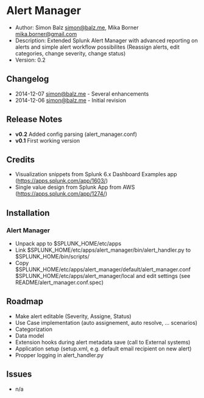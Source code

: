 # Alert Manager
- Author:		Simon Balz <simon@balz.me>, Mika Borner <mika.borner@gmail.com>
- Description:	Extended Splunk Alert Manager with advanced reporting on alerts and simple alert workflow possibilites (Reassign alerts, edit categories, change severity, change status)
- Version: 		0.2

## Changelog
- 2014-12-07 simon@balz.me - Several enhancements
- 2014-12-06 simon@balz.me - Initial revision  

## Release Notes
- **v0.2** Added config parsing (alert_manager.conf)
- **v0.1** First working version

## Credits
- Visualization snippets from Splunk 6.x Dashboard Examples app (https://apps.splunk.com/app/1603/)
- Single value design from Splunk App from AWS (https://apps.splunk.com/app/1274/)

## Installation
### Alert Manager
- Unpack app to $SPLUNK_HOME/etc/apps
- Link $SPLUNK_HOME/etc/apps/alert_manager/bin/alert_handler.py to $SPLUNK_HOME/bin/scripts/
- Copy $SPLUNK_HOME/etc/apps/alert_manager/default/alert_manager.conf $SPLUNK_HOME/etc/apps/alert_manager/local and edit settings (see README/alert_manager.conf.spec)

## Roadmap
- Make alert editable (Severity, Assigne, Status)
- Use Case implementation (auto assignement, auto resolve, ... scenarios)
- Categorization
- Data model
- Extension hooks during alert metadata save (call to External systems)
- Application setup (setup.xml, e.g. default email recipient on new alert)
- Propper logging in alert_handler.py

## Issues
- n/a

